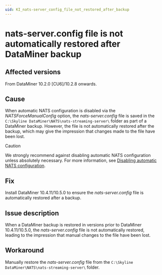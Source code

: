 ```yaml
---
uid: KI_nats-server_config_file_not_restored_after_backup
---
```


# nats-server.config file is not automatically restored after DataMiner backup

## Affected versions

From DataMiner 10.2.0 [CU6]/10.2.8 onwards.

## Cause

When automatic NATS configuration is disabled via the *NATSForceManualConfig* option, the *nats-server.config* file is saved in the `C:\Skyline DataMiner\NATS\nats-streaming-server\` folder as part of a DataMiner backup. However, the file is not automatically restored after the backup, which may give the impression that changes made to the file have been lost.

> [!CAUTION]
> We strongly recommend against disabling automatic NATS configuration unless absolutely necessary. For more information, see [Disabling automatic NATS configuration](xref:SLNetClientTest_disabling_automatic_nats_config).

## Fix

Install DataMiner 10.4.11/10.5.0 to ensure the *nats-server.config* file is automatically restored after a backup<!--RN 40812-->.

## Issue description

When a DataMiner backup is restored in versions prior to DataMiner 10.4.11/10.5.0, the *nats-server.config* file is not automatically restored, leading to the impression that manual changes to the file have been lost.

## Workaround

Manually restore the *nats-server.config* file from the `C:\Skyline DataMiner\NATS\nats-streaming-server\` folder.
